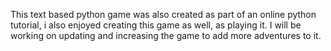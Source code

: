 This text based python game was also created as part of an online python tutorial, i also enjoyed creating this game as well,  as playing it. I will be working on updating and increasing the game to add more adventures to it.